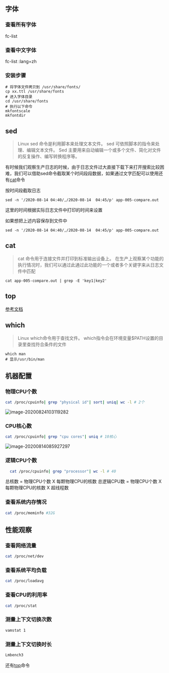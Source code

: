 ## 字体

### 查看所有字体
fc-list

### 查看中文字体
fc-list :lang=zh

### 安装步骤

~~~shell
# 将字体文件拷贝到 /usr/share/fonts/
cp xx.ttl /usr/share/fonts
# 进入字体目录
cd /usr/share/fonts
# 执行以下命令
mkfontscale
mkfontdir
~~~


## sed

> Linux sed 命令是利用脚本来处理文本文件。
> sed 可依照脚本的指令来处理、编辑文本文件。
> Sed 主要用来自动编辑一个或多个文件、简化对文件的反复操作、编写转换程序等。

有时候我们观察生产日志的时候，由于日志文件过大直接下载下来打开搜索比较困难，我们可以借助sed命令截取某个时间段段数据，如果通过文字匹配可以使用还有[cat](#cat)命令

按时间段截取日志
~~~ shell
sed -n '/2020-08-14 04:40/,/2020-08-14  04:45/p' app-005-compare.out
~~~
这里的时间根据实际日志文件中打印的时间来设置

如果想把上述内容保存到文件中
~~~ shell
sed -n '/2020-08-14 04:40/,/2020-08-14  04:45/p' app-005-compare.out
~~~

## cat
> cat 命令用于连接文件并打印到标准输出设备上。
在生产上观察某个功能的执行情况时，我们可以通过此通过此功能的一个或者多个关键字来从日志文件中匹配
~~~ shell
cat app-005-compare.out | grep -E 'key1|key2'  
~~~

## top
[参考文档](https://www.cnblogs.com/niuben/p/12017242.html)

## which
> Linux which命令用于查找文件。
which指令会在环境变量$PATH设置的目录里查找符合条件的文件

~~~ shell
which man
# 显示/usr/bin/man
~~~ 

## 机器配置
### 物理CPU个数 

~~~ bash
cat /proc/cpuinfo| grep "physical id"| sort| uniq| wc -l # 2个
~~~



![image-20200824103119282](https://gitee.com/zengsl/picBed/raw/master/img/image-20200824103119282.png)

### CPU核心数 

~~~ bash
cat /proc/cpuinfo| grep "cpu cores"| uniq # 10核心
~~~



![image-20200814085927297](https://gitee.com/zengsl/picBed/raw/master/image-20200814085927297.png)

### 逻辑CPU个数

~~~ bash
  cat /proc/cpuinfo| grep "processor"| wc -l # 40
~~~


总核数 = 物理CPU个数 X 每颗物理CPU的核数 
总逻辑CPU数 = 物理CPU个数 X 每颗物理CPU的核数 X 超线程数


### 查看系统内存情况

~~~bash
cat /proc/meminfo #32G
~~~


## 性能观察
### 查看网络流量

~~~bash
cat /proc/net/dev
~~~





### 查看系统平均负载

~~~bash
cat /proc/loadavg
~~~









### 查看CPU的利用率

~~~bash
cat /proc/stat
~~~





### 测量上下文切换次数

~~~bash
vamstat 1
~~~





### 测量上下文切换时长

~~~bash
Lmbench3
~~~
还有[top](#top)命令




